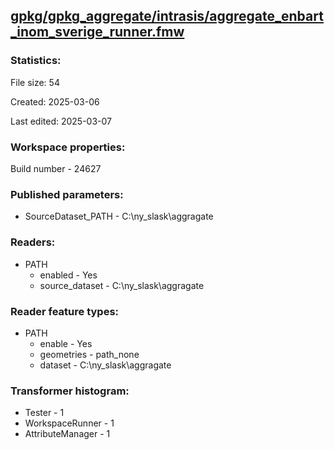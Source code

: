 ﻿## [gpkg/gpkg_aggregate/intrasis/aggregate_enbart_inom_sverige_runner.fmw](https://github.com/kicki58/kix_working_dir/blob/master/gpkg/gpkg_aggregate/intrasis/aggregate_enbart_inom_sverige_runner.fmw)

### Statistics:
File size: 54

Created: 2025-03-06

Last edited: 2025-03-07


### Workspace properties:
Build number    - 24627

### Published parameters:
*  SourceDataset_PATH    -   C:\ny_slask\aggragate

### Readers:
*  PATH
    * enabled    -  Yes
    * source_dataset    -   C:\ny_slask\aggragate

### Reader feature types:
*  PATH
    * enable - Yes
    * geometries - path_none
    * dataset - C:\ny_slask\aggragate




### Transformer histogram:
*  Tester    -   1
*  WorkspaceRunner    -   1
*  AttributeManager    -   1

